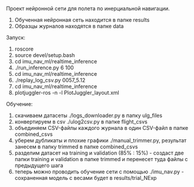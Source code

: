 Проект нейронной сети для полета по инерциальной навигации.



1. Обученная нейронная сеть находится в папке results
2. Образцы журналов находятся в папке data



Запуск:

1. roscore
2. source devel/setup.bash
3. cd imu_nav_ml/realtime_inference
4. ./run_inference.py 6 100
5. cd imu_nav_ml/realtime_inference
6. ./replay_log_csv.py 0057_5.12
7. cd imu_nav_ml/realtime_inference
8. plotjuggler-ros -n -l PlotJuggler_layout.xml



Обучение:
1. скачиваем датасеты ./logs_downloader.py в папку ulg_files
2. конвертируем в csv ./ulog2csv.py в папке flight_csvs
3. объединяем CSV-файлы каждого журнала в один CSV-файл в папке combined_csvs
4. уберем дубликаты и плохие графики ./manual_trimmer.py, результат занесем в папку trimmed в папке combined_csvs
5. разделим датасет на training и validation (85% : 15%) - создаст две папки training и validation в папке trimmed и перенесет туда файлы с предыдущего шага
5. теперь можно проводить обучение сети с помощью ./imu_nav.py - сохраненная модель с весами будет в results/trial_NExp
